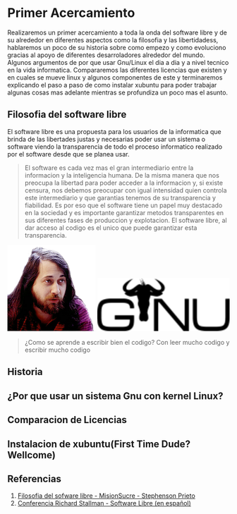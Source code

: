 # Primer Acercamiento

Realizaremos un primer acercamiento a toda la onda del software libre y de su alrededor en diferentes aspectos como la filosofia y las libertidadess, hablaremos un poco de su historia sobre como empezo y como evoluciono gracias al apoyo de diferentes desarroladores alrededor del mundo. Algunos argumentos de por que usar Gnu/Linux el dia a dia y a nivel tecnico en la vida informatica. Compararemos las diferentes licencias que existen y en cuales se mueve linux y algunos componentes de este y terminaremos explicando el paso a paso de como instalar xubuntu para poder trabajar algunas cosas mas adelante mientras se profundiza un poco mas el asunto.

## Filosofia del software libre

El software libre es una propuesta para los usuarios de la informatica que brinda de las libertades justas y necesarias poder usar un sistema o software viendo la transparencia de todo el proceso informatico realizado por el software desde que se planea usar. 

> El software es cada vez mas el gran intermediario entre la informacion y la inteligencia humana. De la misma manera que nos preocupa la libertad para poder acceder a la informacion y, si existe censura, nos debemos preocupar con igual intensidad quien controla este intermediario y que garantias tenemos de su transparencia y fiabilidad. Es por eso que el software tiene un papel muy destacado en la sociedad y es importante garantizar metodos transparentes en sus diferentes fases de produccion y explotacion. El software libre, al dar acceso al codigo es el unico que puede garantizar esta transparencia. 

<p align="center">
    <img src="imagenes/richard-stallman.png" width="200">
    <img src="imagenes/gnu.png" width="300">
</p>

> ¿Como se aprende a escribir bien el codigo? Con leer mucho codigo y escribir mucho codigo

## Historia

## ¿Por que usar un sistema Gnu con kernel Linux?

## Comparacion de Licencias

## Instalacion de xubuntu(First Time Dude? Wellcome)

## Referencias

1. [Filosofia del sofware libre - MisionSucre - Stephenson Prieto](https://es.slideshare.net/Stephenson/filosofa-del-software-libre)
2. [Conferencia Richard Stallman - Software Libre (en español)](https://www.youtube.com/watch?v=f0slZnpELaU)
